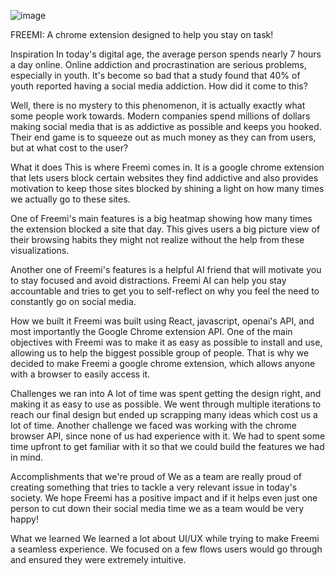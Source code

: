 ![image](https://github.com/user-attachments/assets/43a3959f-b8aa-402d-af8a-0e7fc58153d2)

FREEMI: A chrome extension designed to help you stay on task!

Inspiration
In today's digital age, the average person spends nearly 7 hours a day online. Online addiction and procrastination are serious problems, especially in youth. It's become so bad that a study found that 40% of youth reported having a social media addiction. How did it come to this?

Well, there is no mystery to this phenomenon, it is actually exactly what some people work towards. Modern companies spend millions of dollars making social media that is as addictive as possible and keeps you hooked. Their end game is to squeeze out as much money as they can from users, but at what cost to the user?

What it does
This is where Freemi comes in. It is a google chrome extension that lets users block certain websites they find addictive and also provides motivation to keep those sites blocked by shining a light on how many times we actually go to these sites.

One of Freemi's main features is a big heatmap showing how many times the extension blocked a site that day. This gives users a big picture view of their browsing habits they might not realize without the help from these visualizations.

Another one of Freemi's features is a helpful AI friend that will motivate you to stay focused and avoid distractions. Freemi AI can help you stay accountable and tries to get you to self-reflect on why you feel the need to constantly go on social media.

How we built it
Freemi was built using React, javascript, openai's API, and most importantly the Google Chrome extension API. One of the main objectives with Freemi was to make it as easy as possible to install and use, allowing us to help the biggest possible group of people. That is why we decided to make Freemi a google chrome extension, which allows anyone with a browser to easily access it.

Challenges we ran into
A lot of time was spent getting the design right, and making it as easy to use as possible. We went through multiple iterations to reach our final design but ended up scrapping many ideas which cost us a lot of time. Another challenge we faced was working with the chrome browser API, since none of us had experience with it. We had to spent some time upfront to get familiar with it so that we could build the features we had in mind.

Accomplishments that we're proud of
We as a team are really proud of creating something that tries to tackle a very relevant issue in today's society. We hope Freemi has a positive impact and if it helps even just one person to cut down their social media time we as a team would be very happy!

What we learned
We learned a lot about UI/UX while trying to make Freemi a seamless experience. We focused on a few flows users would go through and ensured they were extremely intuitive.
